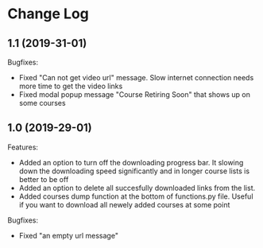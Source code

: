 # Change Log

## 1.1 (2019-31-01)
Bugfixes:
  - Fixed "Can not get video url" message. Slow internet connection needs more time to get the video links
  - Fixed modal popup message "Course Retiring Soon" that shows up on some courses  

## 1.0 (2019-29-01)

Features:
  - Added an option to turn off the downloading progress bar. 
  It slowing down the downloading speed significantly and in longer course lists is better to be off
  - Added an option to delete all succesfully downloaded links from the list.
  - Added courses dump function at the bottom of functions.py file.
  Useful if you want to download all newely added courses at some point

Bugfixes:
  - Fixed "an empty url message"


